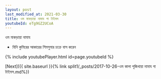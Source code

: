 ```yaml
---
layout: post
last_modified_at: 2021-03-30
title: ওম মাকড়ায়া নামায গা টাইমস
youtubeId: eTg9GZ2UCoA
---
```

 
 
 ওম মাকড়ায়া নামায  
 
 -  যিনি কুমিরের আকারের শিমসুমার চক্রে বাস করেন 
 
  
 
  
 
 
 
 
 
 


{% include youtubePlayer.html id=page.youtubeId %}
 
[Next]({{ site.baseurl }}{% link  split1/_posts/2017-10-26-ওম কালা পূজিথায়া নামায গা টাইমস.md%})
 
